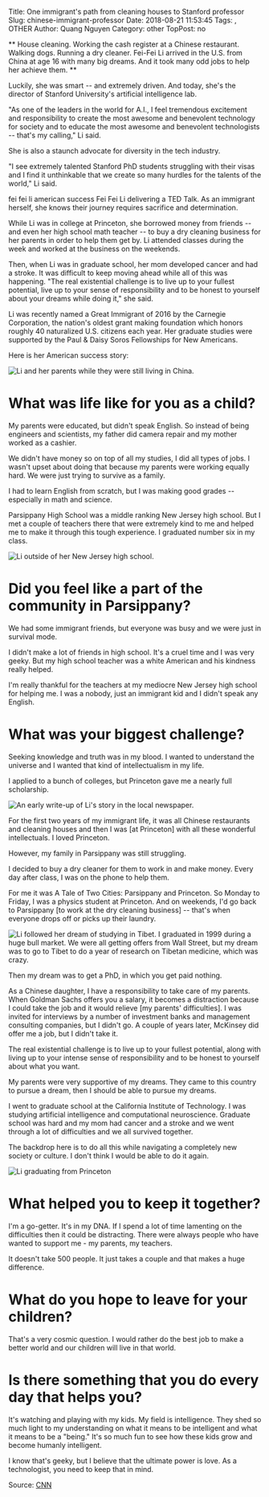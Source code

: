 Title: One immigrant's path from cleaning houses to Stanford professor
Slug: chinese-immigrant-professor
Date: 2018-08-21 11:53:45
Tags: , OTHER
Author: Quang Nguyen
Category: other
TopPost: no


** House cleaning. Working the cash register at a Chinese restaurant. Walking dogs. Running a dry cleaner.
Fei-Fei Li arrived in the U.S. from China at age 16 with many big dreams. And it took many odd jobs to help her achieve them. **

Luckily, she was smart -- and extremely driven. And today, she's the director of Stanford University's artificial intelligence lab.

"As one of the leaders in the world for A.I., I feel tremendous excitement and responsibility to create the most awesome and benevolent technology for society and to educate the most awesome and benevolent technologists -- that's my calling," Li said.

She is also a staunch advocate for diversity in the tech industry.

"I see extremely talented Stanford PhD students struggling with their visas and I find it unthinkable that we create so many hurdles for the talents of the world," Li said.

fei fei li american success
Fei Fei Li delivering a TED Talk.
As an immigrant herself, she knows their journey requires sacrifice and determination.

While Li was in college at Princeton, she borrowed money from friends -- and even her high school math teacher -- to buy a dry cleaning business for her parents in order to help them get by. Li attended classes during the week and worked at the business on the weekends.

Then, when Li was in graduate school, her mom developed cancer and had a stroke. It was difficult to keep moving ahead while all of this was happening. "The real existential challenge is to live up to your fullest potential, live up to your sense of responsibility and to be honest to yourself about your dreams while doing it," she said.

Li was recently named a Great Immigrant of 2016 by the Carnegie Corporation, the nation's oldest grant making foundation which honors roughly 40 naturalized U.S. citizens each year. Her graduate studies were supported by the Paul & Daisy Soros Fellowships for New Americans.

Here is her American success story:

![Li and her parents while they were still living in China.
](https://i2.cdn.turner.com/money/dam/assets/160711111924-fei-fei-li-ted-age-two-780x439.jpg)

# What was life like for you as a child?

My parents were educated, but didn't speak English. So instead of being engineers and scientists, my father did camera repair and my mother worked as a cashier.

We didn't have money so on top of all my studies, I did all types of jobs. I wasn't upset about doing that because my parents were working equally hard. We were just trying to survive as a family.

I had to learn English from scratch, but I was making good grades -- especially in math and science.

Parsippany High School was a middle ranking New Jersey high school. But I met a couple of teachers there that were extremely kind to me and helped me to make it through this tough experience. I graduated number six in my class.

![Li outside of her New Jersey high school.](https://i2.cdn.turner.com/money/dam/assets/160711111908-fei-fei-li-ted-high-school-780x439.jpg)

# Did you feel like a part of the community in Parsippany?

We had some immigrant friends, but everyone was busy and we were just in survival mode.

I didn't make a lot of friends in high school. It's a cruel time and I was very geeky. But my high school teacher was a white American and his kindness really helped.

I'm really thankful for the teachers at my mediocre New Jersey high school for helping me. I was a nobody, just an immigrant kid and I didn't speak any English.

# What was your biggest challenge?

Seeking knowledge and truth was in my blood. I wanted to understand the universe and I wanted that kind of intellectualism in my life.

I applied to a bunch of colleges, but Princeton gave me a nearly full scholarship.

![An early write-up of Li's story in the local newspaper.](https://i2.cdn.turner.com/money/dam/assets/160711112002-fei-fei-li-newspaper-780x439.jpg)

For the first two years of my immigrant life, it was all Chinese restaurants and cleaning houses and then I was [at Princeton] with all these wonderful intellectuals. I loved Princeton.

However, my family in Parsippany was still struggling.

I decided to buy a dry cleaner for them to work in and make money. Every day after class, I was on the phone to help them.

For me it was A Tale of Two Cities: Parsippany and Princeton. So Monday to Friday, I was a physics student at Princeton. And on weekends, I'd go back to Parsippany [to work at the dry cleaning business] -- that's when everyone drops off or picks up their laundry.

![Li followed her dream of studying in Tibet](https://i2.cdn.turner.com/money/dam/assets/160711111837-fei-fei-li-tibet-780x439.jpg).
I graduated in 1999 during a huge bull market. We were all getting offers from Wall Street, but my dream was to go to Tibet to do a year of research on Tibetan medicine, which was crazy.

Then my dream was to get a PhD, in which you get paid nothing.

As a Chinese daughter, I have a responsibility to take care of my parents. When Goldman Sachs offers you a salary, it becomes a distraction because I could take the job and it would relieve [my parents' difficulties]. I was invited for interviews by a number of investment banks and management consulting companies, but I didn't go. A couple of years later, McKinsey did offer me a job, but I didn't take it.

The real existential challenge is to live up to your fullest potential, along with living up to your intense sense of responsibility and to be honest to yourself about what you want.

My parents were very supportive of my dreams. They came to this country to pursue a dream, then I should be able to pursue my dreams.

I went to graduate school at the California Institute of Technology. I was studying artificial intelligence and computational neuroscience. Graduate school was hard and my mom had cancer and a stroke and we went through a lot of difficulties and we all survived together.

The backdrop here is to do all this while navigating a completely new society or culture. I don't think I would be able to do it again.

![Li graduating from Princeton](https://i2.cdn.turner.com/money/dam/assets/160711111940-fei-fei-li-princeton-780x439.jpg)

# What helped you to keep it together?

I'm a go-getter. It's in my DNA. If I spend a lot of time lamenting on the difficulties then it could be distracting. There were always people who have wanted to support me - my parents, my teachers.

It doesn't take 500 people. It just takes a couple and that makes a huge difference.

# What do you hope to leave for your children?

That's a very cosmic question. I would rather do the best job to make a better world and our children will live in that world.

# Is there something that you do every day that helps you?

It's watching and playing with my kids. My field is intelligence. They shed so much light to my understanding on what it means to be intelligent and what it means to be a "being." It's so much fun to see how these kids grow and become humanly intelligent.

I know that's geeky, but I believe that the ultimate power is love. As a technologist, you need to keep that in mind.

Source: [CNN](https://money.cnn.com/2016/07/21/news/economy/chinese-immigrant-stanford-professor/index.html)
